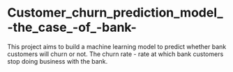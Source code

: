 # Customer_churn_prediction_model_-the_case_-of_-bank-
This project aims to build a machine learning model to predict whether bank customers will churn or not. The churn rate - rate at which bank customers stop doing business with the bank. 
